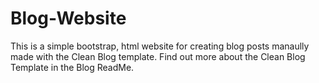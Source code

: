 # Blog-Website
This is a simple bootstrap, html website for creating blog posts manaully made with the Clean Blog template. Find out more about the Clean Blog Template in the Blog ReadMe. 
